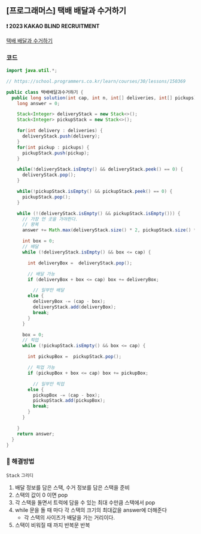 ## [프로그래머스] 택배 배달과 수거하기

**❗ 2023 KAKAO BLIND RECRUITMENT**

[택배 배달과 수거하기](https://school.programmers.co.kr/learn/courses/30/lessons/150369)

### 코드

```java
import java.util.*;

// https://school.programmers.co.kr/learn/courses/30/lessons/150369

public class 택배배달과수거하기 {
  public long solution(int cap, int n, int[] deliveries, int[] pickups) {
    long answer = 0;

    Stack<Integer> deliveryStack = new Stack<>();
    Stack<Integer> pickupStack = new Stack<>();

    for(int delivery : deliveries) {
      deliveryStack.push(delivery);
    }
    for(int pickup : pickups) {
      pickupStack.push(pickup);
    }

    while(!deliveryStack.isEmpty() && deliveryStack.peek() == 0) {
      deliveryStack.pop();
    }

    while(!pickupStack.isEmpty() && pickupStack.peek() == 0) {
      pickupStack.pop();
    }

    while (!(deliveryStack.isEmpty() && pickupStack.isEmpty())) {
      // 가장 먼 곳을 가야한다.
      // 왕복
      answer += Math.max(deliveryStack.size() * 2, pickupStack.size() * 2);

      int box = 0;
      // 배달
      while (!deliveryStack.isEmpty() && box <= cap) {

        int deliveryBox =  deliveryStack.pop();

        // 배달 가능
        if (deliveryBox + box <= cap) box += deliveryBox;

          // 일부만 배달
        else {
          deliveryBox -= (cap - box);
          deliveryStack.add(deliveryBox);
          break;
        }
      }

      box = 0;
      // 픽업
      while (!pickupStack.isEmpty() && box <= cap) {

        int pickupBox =  pickupStack.pop();

        // 픽업 가능
        if (pickupBox + box <= cap) box += pickupBox;

          // 일부만 픽업
        else {
          pickupBox -= (cap - box);
          pickupStack.add(pickupBox);
          break;
        }
      }

    }
    return answer;
  }
}

```

### 📖 해결방법

`Stack` `그리디`

1. 배달 정보를 담은 스택, 수거 정보를 담은 스택을 준비
2. 스택의 값이 0 이면 pop
3. 각 스택을 돌면서 트럭에 담을 수 있는 최대 수만큼 스택에서 pop
4. while 문을 돌 때 마다 각 스택의 크기의 최대값을 answer에 더해준다
   - 각 스택의 사이즈가 배달을 가는 거리이다.
5. 스택이 비워질 때 까지 반복문 반복